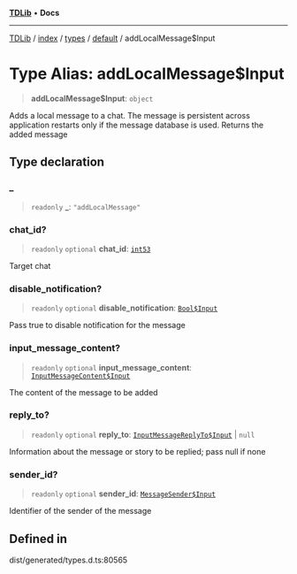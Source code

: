 [**TDLib**](../../../../../../README.md) • **Docs**

***

[TDLib](../../../../../../modules.md) / [index](../../../../../README.md) / [types](../../../README.md) / [default](../README.md) / addLocalMessage$Input

# Type Alias: addLocalMessage$Input

> **addLocalMessage$Input**: `object`

Adds a local message to a chat. The message is persistent across application restarts only if the message database is used. Returns the added message

## Type declaration

### \_

> `readonly` **\_**: `"addLocalMessage"`

### chat\_id?

> `readonly` `optional` **chat\_id**: [`int53`](int53.md)

Target chat

### disable\_notification?

> `readonly` `optional` **disable\_notification**: [`Bool$Input`](Bool$Input.md)

Pass true to disable notification for the message

### input\_message\_content?

> `readonly` `optional` **input\_message\_content**: [`InputMessageContent$Input`](InputMessageContent$Input.md)

The content of the message to be added

### reply\_to?

> `readonly` `optional` **reply\_to**: [`InputMessageReplyTo$Input`](InputMessageReplyTo$Input.md) \| `null`

Information about the message or story to be replied; pass null if none

### sender\_id?

> `readonly` `optional` **sender\_id**: [`MessageSender$Input`](MessageSender$Input.md)

Identifier of the sender of the message

## Defined in

dist/generated/types.d.ts:80565
